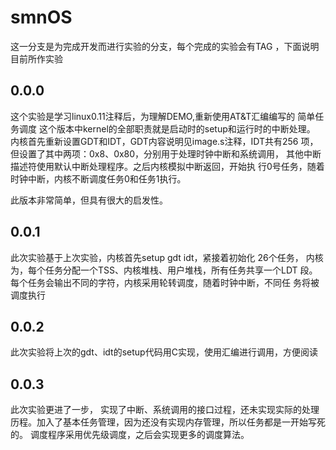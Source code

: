 # smnOS
这一分支是为完成开发而进行实验的分支，每个完成的实验会有TAG
，下面说明目前所作实验
## 0.0.0 
这个实验是学习linux0.11注释后，为理解DEMO,重新使用AT&T汇编编写的
简单任务调度
这个版本中kernel的全部职责就是启动时的setup和运行时的中断处理。
内核首先重新设置GDT和IDT，GDT内容说明见image.s注释，IDT共有256
项，但设置了其中两项：0x8、0x80，分别用于处理时钟中断和系统调用，
其他中断描述符使用默认中断处理程序。之后内核模拟中断返回，开始执
行0号任务，随着时钟中断，内核不断调度任务0和任务1执行。

此版本非常简单，但具有很大的启发性。

## 0.0.1
此次实验基于上次实验，内核首先setup gdt idt，紧接着初始化 26个任务，
内核为，每个任务分配一个TSS、内核堆栈、用户堆栈，所有任务共享一个LDT
段。每个任务会输出不同的字符，内核采用轮转调度，随着时钟中断，不同任
务将被调度执行

## 0.0.2
此次实验将上次的gdt、idt的setup代码用C实现，使用汇编进行调用，方便阅读

## 0.0.3
此次实验更进了一步， 实现了中断、系统调用的接口过程，还未实现实际的处理
历程。加入了基本任务管理，因为还没有实现内存管理，所以任务都是一开始写死的。
调度程序采用优先级调度，之后会实现更多的调度算法。
